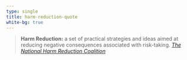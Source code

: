 ```yaml
---
type: single
title: harm-reduction-quote
white-bg: true
---
```


> **Harm Reduction:** a set of practical strategies and ideas aimed at reducing negative consequences associated with risk-taking.
> <cite>[The National Harm Reduction Coalition](https://harmreduction.org/)</cite>
